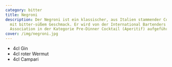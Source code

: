 ```yaml
---
category: bitter
title: Negroni
description: Der Negroni ist ein klassischer, aus Italien stammender Cocktail
  mit bitter-süßem Geschmack. Er wird von der International Bartenders
  Association in der Kategorie Pre-Dinner Cocktail (Aperitif) aufgeführt.
cover: /img/negroni.jpg
---
```

- 4cl Gin
- 4cl roter Wermut
- 4cl Campari
